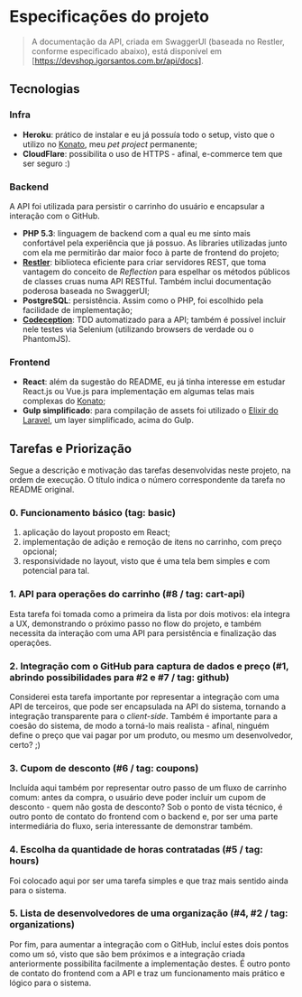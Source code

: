 Especificações do projeto
=========================

> A documentação da API, criada em SwaggerUI (baseada no Restler, conforme especificado abaixo), está disponível em [https://devshop.igorsantos.com.br/api/docs].

Tecnologias
-----------

### Infra
- **Heroku**: prático de instalar e eu já possuía todo o setup, visto que o utilizo no [Konato], meu _pet project_ permanente; 
- **CloudFlare**: possibilita o uso de HTTPS - afinal, e-commerce tem que ser seguro :)


### Backend
A API foi utilizada para persistir o carrinho do usuário e encapsular a interação com o GitHub.

- **PHP 5.3**: linguagem de backend com a qual eu me sinto mais confortável pela experiência que já possuo. As libraries utilizadas junto com ela me permitirão dar maior foco à parte de frontend do projeto;
- **[Restler]**: biblioteca eficiente para criar servidores REST, que toma vantagem do conceito de _Reflection_ para espelhar os métodos públicos de classes cruas numa API RESTful. Também inclui documentação poderosa baseada no SwaggerUI;
- **PostgreSQL**: persistência. Assim como o PHP, foi escolhido pela facilidade de implementação;
- **[Codeception]**: TDD automatizado para a API; também é possível incluir nele testes via Selenium (utilizando browsers de verdade ou o PhantomJS).

### Frontend
- **React**: além da sugestão do README, eu já tinha interesse em estudar React.js ou Vue.js para implementação em algumas telas mais complexas do [Konato];
- **Gulp simplificado**: para compilação de assets foi utilizado o [Elixir do Laravel][elixir], um layer simplificado, acima do Gulp.

Tarefas e Priorização
---------------------
Segue a descrição e motivação das tarefas desenvolvidas neste projeto, na ordem de execução. O título indica o número correspondente da tarefa no README original. 


### 0. Funcionamento básico (tag: basic)
1. aplicação do layout proposto em React;
2. implementação de adição e remoção de itens no carrinho, com preço opcional;
3. responsividade no layout, visto que é uma tela bem simples e com potencial para tal.

### 1. API para operações do carrinho (#8 / tag: cart-api)
Esta tarefa foi tomada como a primeira da lista por dois motivos: ela integra a UX, demonstrando o próximo passo no flow do projeto, e também necessita da interação com uma API para persistência e finalização das operações.

### 2. Integração com o GitHub para captura de dados e preço (#1, abrindo possibilidades para #2 e #7 / tag: github)
Considerei esta tarefa importante por representar a integração com uma API de terceiros, que pode ser encapsulada na API do sistema, tornando a integração transparente para o _client-side_. Também é importante para a coesão do sistema, de modo a torná-lo mais realista - afinal, ninguém define o preço que vai pagar por um produto, ou mesmo um desenvolvedor, certo? ;)

### 3. Cupom de desconto (#6 / tag: coupons)
Incluída aqui também por representar outro passo de um fluxo de carrinho comum: antes da compra, o usuário deve poder incluir um cupom de desconto - quem não gosta de desconto? Sob o ponto de vista técnico, é outro ponto de contato do frontend com o backend e, por ser uma parte intermediária do fluxo, seria interessante de demonstrar também.

### 4. Escolha da quantidade de horas contratadas (#5 / tag: hours)
Foi colocado aqui por ser uma tarefa simples e que traz mais sentido ainda para o sistema.

### 5. Lista de desenvolvedores de uma organização (#4, #2 / tag: organizations)
Por fim, para aumentar a integração com o GitHub, incluí estes dois pontos como um só, visto que são bem próximos e a integração criada anteriormente possibilita facilmente a implementação destes. É outro ponto de contato do frontend com a API e traz um funcionamento mais prático e lógico para o sistema.


[Restler]:http://www.luracast.com/products/restler
[Codeception]:http://codeception.com
[Konato]:https://konato.igorsantos.com.br
[elixir]:http://laravel.com/docs/5.1/elixir